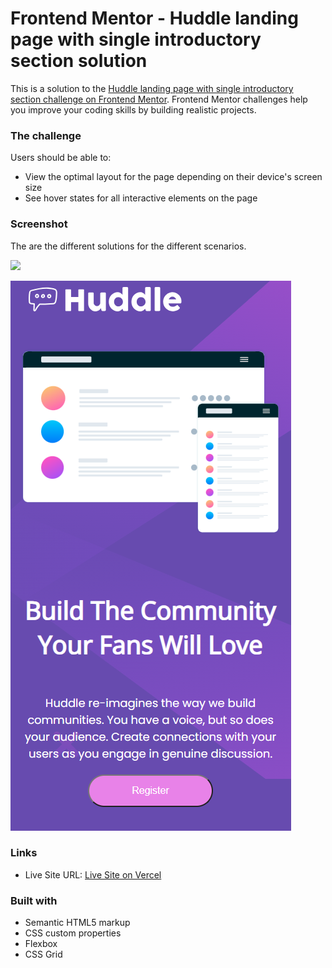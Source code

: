 # Frontend Mentor - Huddle landing page with single introductory section solution

This is a solution to the [Huddle landing page with single introductory section challenge on Frontend Mentor](https://www.frontendmentor.io/challenges/huddle-landing-page-with-a-single-introductory-section-B_2Wvxgi0). Frontend Mentor challenges help you improve your coding skills by building realistic projects. 


### The challenge

Users should be able to:

- View the optimal layout for the page depending on their device's screen size
- See hover states for all interactive elements on the page

### Screenshot

The are the different solutions for the different scenarios.

![](./design/solution_desktop.PNG.PNG)

![](./design/solution_mobile.PNG)

### Links

- Live Site URL: [Live Site on Vercel](https://your-live-site-url.com)

### Built with

- Semantic HTML5 markup
- CSS custom properties
- Flexbox
- CSS Grid
